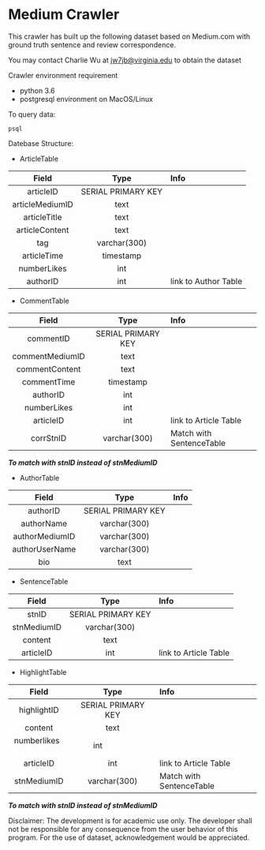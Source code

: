 # Medium Crawler
This crawler has built up the following dataset based on Medium.com with ground truth sentence and review correspondence.

You may contact Charlie Wu at jw7jb@virginia.edu to obtain the dataset

Crawler environment requirement 
- python 3.6
- postgresql environment on MacOS/Linux

To query data:
```
psql
```

Datebase Structure:

- ArticleTable
 
| Field   | Type      |    Info                |
| :-------------:|:-------------:| :----------------------|
| articleID           | SERIAL PRIMARY KEY |                        |
| articleMediumID     | text      |                        |
| articleTitle        | text      |                        |
| articleContent      | text      |                        |
| tag                 | varchar(300)     |                        |
| articleTime         |  timestamp        |                        |
| numberLikes         |   int           |                        |
| authorID            | int      |    link to Author Table|

- CommentTable
 
| Field   | Type      |  Info                    |
| :-------------:|:-------------:| :------------------------|
| commentID     | SERIAL PRIMARY KEY |                          |
| commentMediumID   | text               |                          |
| commentContent| text               |                          |
| commentTime   | timestamp          |                          |
| authorID      | int                |                          |
| numberLikes   | int                |                          |
| articleID     | int                |  link to Article Table   |
| corrStnID     | varchar(300)       |  Match with SentenceTable|
***To match with stnID instead of stnMediumID***

- AuthorTable
 
| Field   | Type      | Info  |
| :-------------:|:-------------:| :---- |
| authorID      | SERIAL PRIMARY KEY |  |
| authorName    | varchar(300)       |    |
| authorMediumID| varchar(300)       |     |
| authorUserName| varchar(300)       |     |
| bio           | text               |     |

- SentenceTable

| Field   | Type      | Info  |
| :-------------:|:-------------:| :---- |
| stnID         |SERIAL PRIMARY KEY |  |
| stnMediumID       |varchar(300)       |    |
| content       |text               |     |
| articleID     | int                |   link to Article Table  |


- HighlightTable

| Field   | Type      | Info  |
| :-------------:|:-------------:| :---- |
| highlightID         |SERIAL PRIMARY KEY |  |
| content       |text               |     |
| numberlikes     | int                |   |
| articleID     | int                |   link to Article Table  |
| stnMediumID       |varchar(300)       |  Match with SentenceTable  |
***To match with stnID instead of stnMediumID***

Disclaimer: The development is for academic use only. The developer shall not be responsible for any consequence from the user behavior of this program.
For the use of dataset, acknowledgement would be appreciated.



